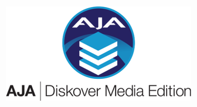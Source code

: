 <p align="center">
<img src="images/logo_and_icon_aja_diskover_media_edition_for_light_background.png" width="600">
</p>
